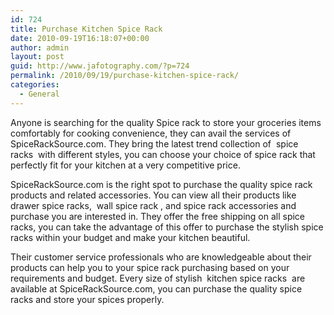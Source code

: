 ```yaml
---
id: 724
title: Purchase Kitchen Spice Rack
date: 2010-09-19T16:18:07+00:00
author: admin
layout: post
guid: http://www.jafotography.com/?p=724
permalink: /2010/09/19/purchase-kitchen-spice-rack/
categories:
  - General
---
```

Anyone is searching for the quality Spice rack to store your groceries items comfortably for cooking convenience, they can avail the services of SpiceRackSource.com. They bring the latest trend collection of &nbsp;spice racks&nbsp; with different styles, you can choose your choice of spice rack that perfectly fit for your kitchen at a very competitive price.

SpiceRackSource.com is the right spot to purchase the quality spice rack products and related accessories. You can view all their products like drawer spice racks, &nbsp;wall spice rack&nbsp;, and spice rack accessories and purchase you are interested in. They offer the free shipping on all spice racks, you can take the advantage of this offer to purchase the stylish spice racks within your budget and make your kitchen beautiful.

Their customer service professionals who are knowledgeable about their products can help you to your spice rack purchasing based on your requirements and budget. Every size of stylish &nbsp;kitchen spice racks&nbsp; are available at SpiceRackSource.com, you can purchase the quality spice racks and store your spices properly.